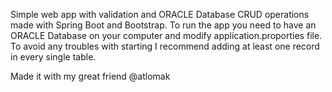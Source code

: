 Simple web app with validation and ORACLE Database CRUD operations made with Spring Boot and Bootstrap.
To run the app you need to have an ORACLE Database on your computer and modify application.proporties file.
To avoid any troubles with starting I recommend adding at least one record in every single table.

Made it with my great friend @atlomak
